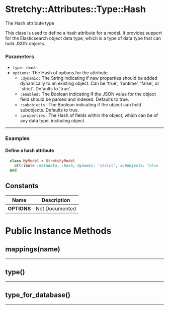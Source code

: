 # Stretchy::Attributes::Type::Hash [](#class-Stretchy::Attributes::Type::Hash) [](#top)
The Hash attribute type

This class is used to define a hash attribute for a model. It provides support for the Elasticsearch object data type, which is a type of data type that can hold JSON objects.

### Parameters

- `type:` `:hash`.
- `options:` The Hash of options for the attribute.
   - `:dynamic:` The String indicating if new properties should be added dynamically to an existing object. Can be 'true', 'runtime', 'false', or 'strict'. Defaults to 'true'.
   - `:enabled:` The Boolean indicating if the JSON value for the object field should be parsed and indexed. Defaults to true.
   - `:subobjects:` The Boolean indicating if the object can hold subobjects. Defaults to true.
   - `:properties:` The Hash of fields within the object, which can be of any data type, including object.

---

### Examples

#### Define a hash attribute

```ruby
  class MyModel < StretchyModel
    attribute :metadata, :hash, dynamic: 'strict', subobjects: false
  end
```
    
## Constants
| Name | Description |
| ---- | ----------- |
| **OPTIONS[](#OPTIONS)** | Not Documented |

# Public Instance Methods

      
## mappings(name) [](#method-i-mappings)
         
  
        
---


## type() [](#method-i-type)
         
  
        
---


## type_for_database() [](#method-i-type_for_database)
         
  
        
---

